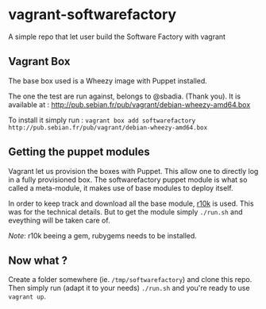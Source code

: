 # vagrant-softwarefactory

A simple repo that let user build the Software Factory with vagrant

## Vagrant Box

The base box used is a Wheezy image with Puppet installed.

The one the test are run against, belongs to @sbadia. (Thank you).
It is available at : http://pub.sebian.fr/pub/vagrant/debian-wheezy-amd64.box

To install it simply run : `vagrant box add softwarefactory http://pub.sebian.fr/pub/vagrant/debian-wheezy-amd64.box`

## Getting the puppet modules

Vagrant let us provision the boxes with Puppet. This allow one to directly log in a fully provisioned box.
The softwarefactory puppet module is what so called a meta-module, it makes use of base modules to deploy itself.

In order to keep track and download all the base module, [r10k](https://github.com/adrienthebo/r10k.git) is used.
This was for the technical details. But to get the module simply `./run.sh` and eveything will be taken care of.

*Note*: r10k beeing a gem, rubygems needs to be installed.

## Now what ?

Create a folder somewhere (ie. `/tmp/softwarefactory`) and clone this repo. Then simply run (adapt it to your needs) `./run.sh` and you're ready to use `vagrant up`.
